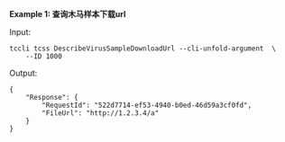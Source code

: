 **Example 1: 查询木马样本下载url**



Input: 

```
tccli tcss DescribeVirusSampleDownloadUrl --cli-unfold-argument  \
    --ID 1000
```

Output: 
```
{
    "Response": {
        "RequestId": "522d7714-ef53-4940-b0ed-46d59a3cf0fd",
        "FileUrl": "http://1.2.3.4/a"
    }
}
```

